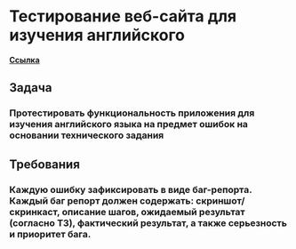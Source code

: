 # Тестирование веб-сайта для изучения английского
[**Cсылка**](https://docs.google.com/spreadsheets/d/1Botq_L0R2Q_P92GRiKUytZOTkiKsJN44MQIDzYS2kgA/edit?usp=sharing)

## Задача
### Протестировать функциональность приложения для изучения английского языка на предмет ошибок на основании технического задания

## Требования
### Каждую ошибку зафиксировать в виде баг-репорта. Каждый баг репорт должен содержать: скриншот/скринкаст, описание шагов, ожидаемый результат (согласно ТЗ), фактический результат, а также серьезность и приоритет бага. 